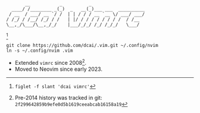 ```
       __           _          _
  ____/ /________ _(_)  _   __(_)___ ___  __________
 / __  / ___/ __ `/ /  | | / / / __ `__ \/ ___/ ___/
/ /_/ / /__/ /_/ / /   | |/ / / / / / / / /  / /__
\__,_/\___/\__,_/_/    |___/_/_/ /_/ /_/_/   \___/

```

[^1]

```
git clone https://github.com/dcai/.vim.git ~/.config/nvim
ln -s ~/.config/nvim .vim
```

- Extended `vimrc` since 2008[^2].
- Moved to Neovim since early 2023.

[^1]: `figlet -f slant 'dcai vimrc'`
[^2]: Pre-2014 history was tracked in git: `2f299642859b9efe0d5b1619ceeabcab16158a19`
